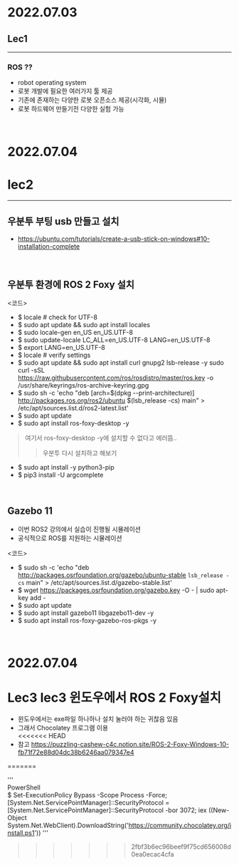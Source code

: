 # 2022.07.03
## Lec1
--------

### ROS ??
- robot operating system
- 로봇 개발에 필요한 여러가지 툴 제공
- 기존에 존재하는 다양한 로봇 오픈소스  제공(시각화, 시뮬)  
- 로봇 하드웨어 만들기전 다양한 실험 가능

<br/>

# 2022.07.04
# lec2
--------

## 우분투 부팅 usb 만들고 설치
+ https://ubuntu.com/tutorials/create-a-usb-stick-on-windows#10-installation-complete

<br/>

## 우분투 환경에 ROS 2 Foxy 설치  
<코드>  
- $ locale  # check for UTF-8  
- $ sudo apt update && sudo apt install locales  
- $ sudo locale-gen en_US en_US.UTF-8  
- $ sudo update-locale LC_ALL=en_US.UTF-8 LANG=en_US.UTF-8  
- $ export LANG=en_US.UTF-8  
- $ locale  # verify settings  
- $ sudo apt update && sudo apt install curl gnupg2 lsb-release -y
sudo curl -sSL https://raw.githubusercontent.com/ros/rosdistro/master/ros.key  -o /usr/share/keyrings/ros-archive-keyring.gpg  
- $ sudo sh -c 'echo "deb [arch=$(dpkg --print-architecture)] http://packages.ros.org/ros2/ubuntu $(lsb_release -cs) main" > /etc/apt/sources.list.d/ros2-latest.list'  
- $ sudo apt update  
- $ sudo apt install ros-foxy-desktop -y  
> 여기서 ros-foxy-desktop -y에 설치할 수 없다고 에러뜸..
>> 우분투 다시 설치하고 해보기
- $ sudo apt install -y python3-pip
- $ pip3 install -U argcomplete

<br/>

## Gazebo 11
- 이번 ROS2 강의에서 실습이 진행될 시뮬레이션
- 공식적으로 ROS를 지원하는 시뮬레이션  

<코드>  
- $ sudo sh -c 'echo "deb http://packages.osrfoundation.org/gazebo/ubuntu-stable `lsb_release -cs` main" > /etc/apt/sources.list.d/gazebo-stable.list'
- $ wget https://packages.osrfoundation.org/gazebo.key -O - | sudo apt-key add -
- $ sudo apt update
- $ sudo apt install gazebo11 libgazebo11-dev -y
- $ sudo apt install ros-foxy-gazebo-ros-pkgs -y

<br/>

# 2022.07.04
# Lec3 lec3 윈도우에서 ROS 2 Foxy설치
+ 윈도우에서는 exe파일 하나하나 설치 눌러야 하는 귀찮음 있음  
+ 그래서 Chocolatey 프로그램 이용  
<<<<<<< HEAD
+ 참고 https://puzzling-cashew-c4c.notion.site/ROS-2-Foxy-Windows-10-fb71f72e88d04dc38b6246aa079347e4

=======

'''  
PowerShell  
$ Set-ExecutionPolicy Bypass -Scope Process -Force; [System.Net.ServicePointManager]::SecurityProtocol = [System.Net.ServicePointManager]::SecurityProtocol -bor 3072; iex ((New-Object System.Net.WebClient).DownloadString('https://community.chocolatey.org/install.ps1'))
'''
>>>>>>> 2fbf3b6ec96beef9f75cd656008d0ea0ecac4cfa
